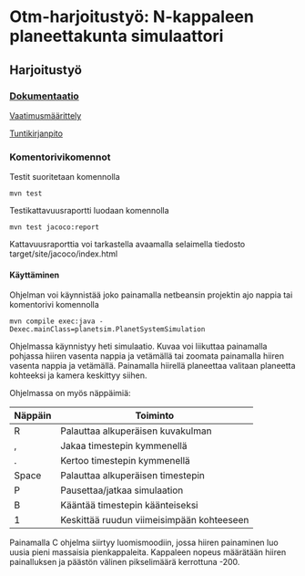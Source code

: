 # Otm-harjoitustyö: N-kappaleen planeettakunta simulaattori


## Harjoitustyö

### [Dokumentaatio](https://github.com/anttkukk/otm-harjoitustyo/tree/master/dokumentaatio)

[Vaatimusmäärittely](https://github.com/anttkukk/otm-harjoitustyo/blob/master/dokumentaatio/vaatimusmaarittelu.md)

[Tuntikirjanpito](https://github.com/anttkukk/otm-harjoitustyo/blob/master/dokumentaatio/tyoaikakirjanpito.md)
 ### Komentorivikomennot
 Testit suoritetaan komennolla 
 
 `mvn test`
 
 Testikattavuusraportti luodaan komennolla
 
 `mvn test jacoco:report`
 
 Kattavuusraporttia voi tarkastella avaamalla selaimella tiedosto target/site/jacoco/index.html

#### Käyttäminen
Ohjelman voi käynnistää joko painamalla netbeansin projektin ajo nappia tai komentorivi komennolla

`mvn compile exec:java -Dexec.mainClass=planetsim.PlanetSystemSimulation`

Ohjelmassa käynnistyy heti simulaatio. Kuvaa voi liikuttaa painamalla pohjassa hiiren vasenta nappia ja vetämällä tai zoomata painamalla hiiren vasenta nappia ja vetämällä. Painamalla hiirellä planeettaa valitaan planeetta kohteeksi ja kamera keskittyy siihen. 

Ohjelmassa on myös näppäimiä:



| Näppäin | Toiminto |
|---------|---------|
| R | Palauttaa alkuperäisen kuvakulman |
| , | Jakaa timestepin kymmenellä |
| . | Kertoo timestepin kymmenellä |
| Space | Palauttaa alkuperäisen timestepin |
| P | Pausettaa/jatkaa simulaation |
| B | Kääntää timestepin käänteiseksi |
| 1 | Keskittää ruudun viimeisimpään kohteeseen |


Painamalla C ohjelma siirtyy luomismoodiin, jossa hiiren painaminen luo uusia pieni massaisia pienkappaleita. Kappaleen nopeus määrätään hiiren painalluksen ja päästön välinen pikselimäärä kerrottuna -200.
